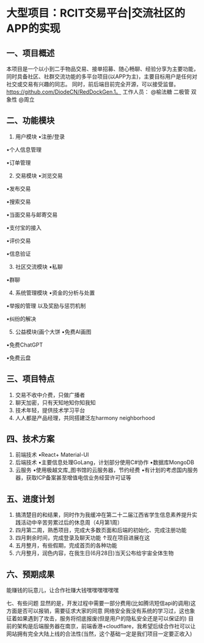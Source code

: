 # 大型项目：RCIT交易平台|交流社区的APP的实现
## 一、项目概述
本项目是一个以小到二手物品交易、接单招募、随心畅聊、经验分享为主要功能，同时具备社区、社群交流功能的多平台项目(以APP为主)，主要目标用户是任何对社交或交易有兴趣的同志。
同时，前后端目前完全开源，可以接受监督。https://github.com/DiodeCN/RedDockGen.1。
工作人员：
@榆法糖 二极管 双象性
@周立
## 二、功能模块
1. 用户模块
•注册/登录 

•个人信息管理

•订单管理

2. 交易模块
•浏览交易

•发布交易

•搜索交易

•当面交易与邮寄交易

•支付宝的接入

•评价交易

•信息验证

3. 社区交流模块
•私聊

•群聊

4. 系统管理模块
•资金的分析与处置

•举报的管理 以及奖励与惩罚机制

•纠纷的解决

5. 公益模块(画个大饼
•免费AI画图

•免费ChatGPT

•免费云盘

## 三、项目特点
1. 交易不收中介费，只做广播者
2. 聊天加密，只有天知地知你知我知
3. 技术年轻，提供技术学习平台
4. 人人都是产品经理，共同搭建泛左harmony neighborhood
## 四、技术方案
1. 前端技术
•React+ Material-UI
2. 后端技术
•主要信息处理GoLang，计划部分使用C#协作
•数据库MongoDB
3. 云服务
•使用极越文库_图书馆的云服务器，节约经费
•有计划的考虑国内服务器，获取ICP备案甚至增值电信业务经营许可证等
## 五、进度计划
1. 搞清楚目的和结果，同时作为我缓冲在第二十二届江西省学生信息素养提升实践活动中辛苦劳累过后的休息周（4月第1周）
2. 四月第二周，熟悉项目，完成大多数页面和后端的初始化、完成注册功能
3. 四月剩余时间，完成登录及聊天功能
↑现在项目进展在这
4. 五月整月，有些假期，完成首页的各种功能
5. 六月整月，润色内容，在我生日(6月28日)当天公布给宇宙全体生物


## 六、预期成果
能赚钱的玩意儿，让合作社赚大钱嘿嘿嘿嘿嘿嘿

七、有些问题
显然的是，开发过程中需要一部分费用(比如腾讯短信api的调用)这方面是否可以报销，需要征求大家的同意
网络安全我没有系统的学习过，这也象征着如果遇到了攻击，服务将彻底报废(但是用户的隐私安全还是可以保证的)
目前的架构是后端服务器在南京，前端香港+cloudflare，我希望后续合作社可以让网站拥有完全大陆上线的合法性(当然，这个基础一定是我们项目一定要正收入)

